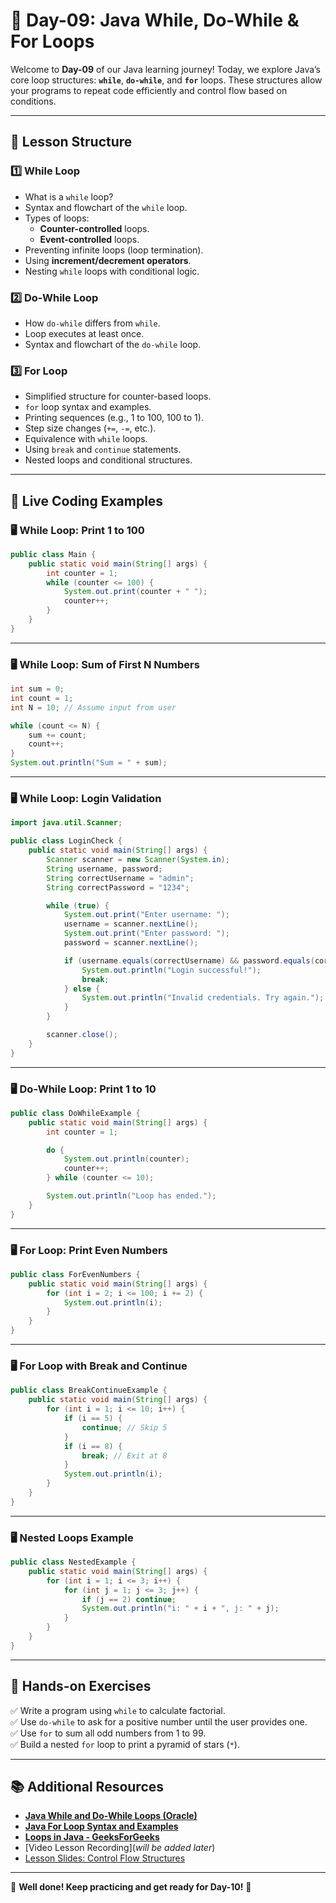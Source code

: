 # **📘 Day-09: Java While, Do-While & For Loops**  
Welcome to **Day-09** of our Java learning journey! Today, we explore Java’s core loop structures: **`while`**, **`do-while`**, and **`for`** loops. These structures allow your programs to repeat code efficiently and control flow based on conditions.

---

## **📌 Lesson Structure**
### **1️⃣ While Loop**
- What is a `while` loop?
- Syntax and flowchart of the `while` loop.
- Types of loops:
  - **Counter-controlled** loops.
  - **Event-controlled** loops.
- Preventing infinite loops (loop termination).
- Using **increment/decrement operators**.
- Nesting `while` loops with conditional logic.

### **2️⃣ Do-While Loop**
- How `do-while` differs from `while`.
- Loop executes at least once.
- Syntax and flowchart of the `do-while` loop.

### **3️⃣ For Loop**
- Simplified structure for counter-based loops.
- `for` loop syntax and examples.
- Printing sequences (e.g., 1 to 100, 100 to 1).
- Step size changes (`+=`, `-=`, etc.).
- Equivalence with `while` loops.
- Using `break` and `continue` statements.
- Nested loops and conditional structures.

---

## **📜 Live Coding Examples**

### **🖥️ While Loop: Print 1 to 100**
```java
public class Main {
    public static void main(String[] args) {
        int counter = 1;
        while (counter <= 100) {
            System.out.print(counter + " ");
            counter++;
        }
    }
}
```

---

### **🖥️ While Loop: Sum of First N Numbers**
```java
int sum = 0;
int count = 1;
int N = 10; // Assume input from user

while (count <= N) {
    sum += count;
    count++;
}
System.out.println("Sum = " + sum);
```

---

### **🖥️ While Loop: Login Validation**
```java
import java.util.Scanner;

public class LoginCheck {
    public static void main(String[] args) {
        Scanner scanner = new Scanner(System.in);
        String username, password;
        String correctUsername = "admin";
        String correctPassword = "1234";

        while (true) {
            System.out.print("Enter username: ");
            username = scanner.nextLine();
            System.out.print("Enter password: ");
            password = scanner.nextLine();

            if (username.equals(correctUsername) && password.equals(correctPassword)) {
                System.out.println("Login successful!");
                break;
            } else {
                System.out.println("Invalid credentials. Try again.");
            }
        }

        scanner.close();
    }
}
```

---

### **🖥️ Do-While Loop: Print 1 to 10**
```java
public class DoWhileExample {
    public static void main(String[] args) {
        int counter = 1;

        do {
            System.out.println(counter);
            counter++;
        } while (counter <= 10);

        System.out.println("Loop has ended.");
    }
}
```

---

### **🖥️ For Loop: Print Even Numbers**
```java
public class ForEvenNumbers {
    public static void main(String[] args) {
        for (int i = 2; i <= 100; i += 2) {
            System.out.println(i);
        }
    }
}
```

---

### **🖥️ For Loop with Break and Continue**
```java
public class BreakContinueExample {
    public static void main(String[] args) {
        for (int i = 1; i <= 10; i++) {
            if (i == 5) {
                continue; // Skip 5
            }
            if (i == 8) {
                break; // Exit at 8
            }
            System.out.println(i);
        }
    }
}
```

---

### **🖥️ Nested Loops Example**
```java
public class NestedExample {
    public static void main(String[] args) {
        for (int i = 1; i <= 3; i++) {
            for (int j = 1; j <= 3; j++) {
                if (j == 2) continue;
                System.out.println("i: " + i + ", j: " + j);
            }
        }
    }
}
```

---

## **🎯 Hands-on Exercises**
✅ Write a program using `while` to calculate factorial.  
✅ Use `do-while` to ask for a positive number until the user provides one.  
✅ Use `for` to sum all odd numbers from 1 to 99.  
✅ Build a nested `for` loop to print a pyramid of stars (`*`).  

---

## **📚 Additional Resources**
- **[Java While and Do-While Loops (Oracle)](https://docs.oracle.com/javase/tutorial/java/nutsandbolts/while.html)**
- **[Java For Loop Syntax and Examples](https://docs.oracle.com/javase/tutorial/java/nutsandbolts/for.html)**
- **[Loops in Java - GeeksForGeeks](https://www.geeksforgeeks.org/loops-in-java/)**
- [Video Lesson Recording](_will be added later_)
- [Lesson Slides: Control Flow Structures](https://github.com/FW-Zalando-Java-Backend-Engineer/Day-09_Loops/blob/main/Control%20Flow%20Structure%20-While%20%26Do-While%20and%20For%20statements.pdf)

---

🚀 **Well done! Keep practicing and get ready for Day-10!** 🎉

